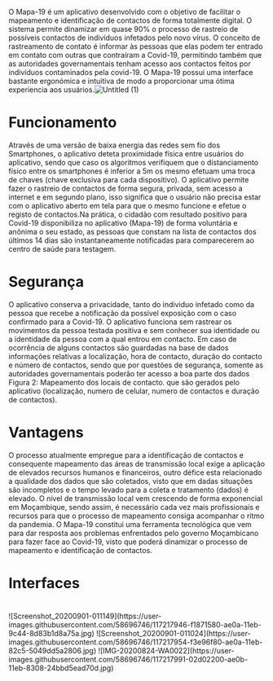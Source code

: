 
O Mapa-19 é um aplicativo desenvolvido com o objetivo de facilitar o mapeamento e identificação de contactos de forma totalmente digital. O sistema permite dinamizar em quase 90% o processo de rastreio de possíveis contactos de indivíduos infetados pelo novo vírus. O conceito de rastreamento de contato é informar às pessoas que elas podem ter entrado em contato com outras que contraíram a Covid-19, permitindo também que as autoridades governamentais tenham acesso aos contactos feitos por indivíduos contaminados pela covid-19.
O Mapa-19 possui uma interface bastante ergonómica e intuitiva de modo a proporcionar uma ótima experiencia aos usuários.![Untitled (1)](https://user-images.githubusercontent.com/58696746/117217723-85a4ad00-ae0a-11eb-9c4a-e5ee466fd1a6.jpg)
<h1>Funcionamento</h1>
Através de uma versão de baixa energia das redes sem fio dos Smartphones, o aplicativo deteta proximidade física entre usuários do aplicativo, sendo que caso os algoritmos verifiquem que o distanciamento físico entre os smartphones é inferior a 5m os mesmo efetuam uma troca de chaves (chave exclusiva para cada dispositivo). O aplicativo permite fazer o rastreio de contactos de forma segura, privada, sem acesso a internet e em segundo plano, isso significa que o usuário não precisa estar com o aplicativo aberto em tela para que o mesmo funcione e efetue o registo de contactos.Na prática, o cidadão com resultado positivo para Covid-19 disponibiliza no aplicativo (Mapa-19) de forma voluntária e anônima o seu estado, as pessoas que constam na lista de contactos dos últimos 14 dias são instantaneamente notificadas para comparecerem ao centro de saúde para testagem.
<h1>Segurança</h1> 
O aplicativo conserva a privacidade, tanto do individuo infetado como da pessoa que recebe a notificação da possível exposição com o caso confirmado para a Covid-19. O aplicativo funciona sem rastrear os movimentos da pessoa testada positiva e sem conhecer sua identidade ou a identidade da pessoa com a qual entrou em contacto. Em caso de ocorrência de alguns contactos são guardadas na base de dados informações relativas a localização, hora de contacto, duração do contacto e número de contactos, sendo que por questões de segurança, somente as autoridades governamentais poderão ter acesso a boa parte dos dados
Figura 2: Mapeamento dos locais de contacto.
que são gerados pelo aplicativo (localização, numero de celular, numero de contactos e duração de contactos).
<h1>Vantagens</h1>
O processo atualmente empregue para a identificação de contactos e consequente mapeamento das áreas de transmissão local exige a aplicação de elevados recursos humanos e financeiros, outro défice esta relacionado a qualidade dos dados que são coletados, visto que em dadas situações são incompletos e o tempo levado para a coleta e tratamento (dados) é elevado. O nível de transmissão local vem crescendo de forma exponencial em Moçambique, sendo assim, é necessário cada vez mais profissionais e recursos para que o processo de mapeamento consiga acompanhar o ritmo da pandemia. O Mapa-19 constitui uma ferramenta tecnológica que vem para dar resposta aos problemas enfrentados pelo governo Moçambicano para fazer face ao Covid-19, visto que poderá dinamizar o processo de mapeamento e identificação de contactos.
<h1>Interfaces</h1>
<h1></h1>
![Screenshot_20200901-011149](https://user-images.githubusercontent.com/58696746/117217946-f1871580-ae0a-11eb-9c44-8d83b1d8a75a.jpg)
![Screenshot_20200901-011024](https://user-images.githubusercontent.com/58696746/117217954-f3e96f80-ae0a-11eb-82c5-5049dd5a2806.jpg)
![IMG-20200824-WA0022](https://user-images.githubusercontent.com/58696746/117217991-02d02200-ae0b-11eb-8308-24bbd5ead70d.jpg)
